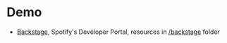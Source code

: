 # Demo

- [Backstage](https://backstage.io), Spotify's Developer Portal, resources in [/backstage](backstage) folder
